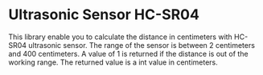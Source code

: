Ultrasonic Sensor HC-SR04
=========================

This library enable you to calculate the distance in centimeters with HC-SR04 ultrasonic sensor.
The range of the sensor is between 2 centimeters and 400 centimeters.
A value of 1 is returned if the distance is out of the working range.
The returned value is a int value in centimeters.
